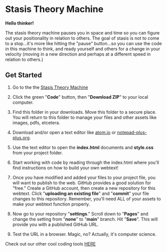 # Stasis Theory Machine

**Hello thinker!**

The stasis theory machine pauses you in space and time so you can figure out your positionality in relation to others. The goal of stasis is not to come to a stop...it's more like hitting the "pause" button...so you can use the code in this machine to think, and ready yourself and others for a change in your velocity (moving in a new direction and perhaps at a different speed in relation to others.) 

## Get Started


1. Go to the the [Stasis Theory Machine](https://github.com/Pitt-Fuego/stasis-theory-machine)

2. Click the green "**Code**" button, then "**Download ZIP**" to your local computer. 

3. Find this folder in your downloads. Move this folder to a secure place. You will return to this folder to manage your files and other assets like images, pdfs, etcetera. 

4. Download and/or open a text editor like [atom.io](https://atom.io) or [notepad-plus-plus.org](notepad-plus-plus.org). 

5. Use the text editor to open the **index.html** documents and **style.css** from your project folder.  

6. Start working with code by reading through the index.html where you'll find instructions on how to build your own webtext! 

7. Once you have modified and added your files to your project file, you will want to publish to the web. GitHub provides a good solution for "free." Create a GitHub account, then create a new repository for this webtext. Click  "**uploading an existing file**" and "**commit**" your file changes to this repository. Remember, you'll need ALL of your assets to make your webtext function properly. 

8. Now go to your repository "**settings**." Scroll down to "**Pages**" and change the setting from "**none**" to "**main**" branch. Hit "**Save**". This will provide you with a published GitHub URL.

9. Test the URL in a browser. Magic, no? Actually, it's computer science.  


Check out our other cool coding tools [HERE](https://pitt-fuego.github.io/Pitt-Fuego-Coding-Tools/)




